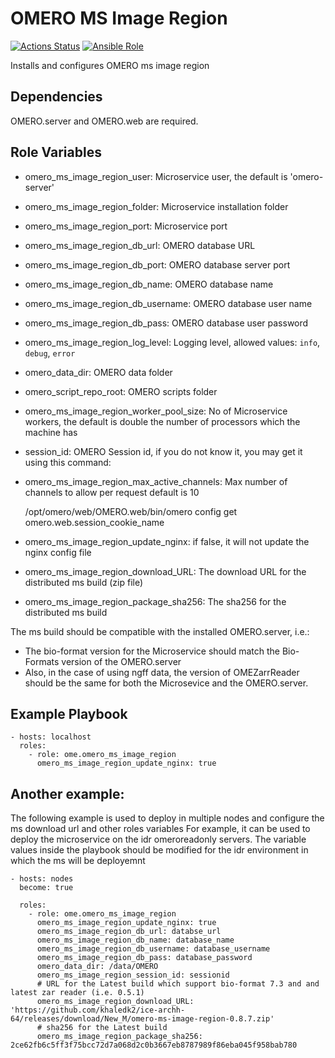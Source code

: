 OMERO MS Image Region
=====================

[![Actions Status](https://github.com/ome/ansible-role-omero-server/workflows/Molecule/badge.svg)](https://github.com/ome/ansible-role-omero-server/actions)
[![Ansible Role](https://img.shields.io/badge/ansible--galaxy-omero_ms_image_region-blue.svg)](https://galaxy.ansible.com/ui/standalone/roles/ome/omero_server/)

Installs and configures OMERO ms image region

Dependencies
------------

OMERO.server and OMERO.web are required.


Role Variables
--------------

- omero_ms_image_region_user: Microservice user, the default is 'omero-server'
- omero_ms_image_region_folder: Microservice installation folder
- omero_ms_image_region_port: Microservice port 
- omero_ms_image_region_db_url: OMERO database URL
- omero_ms_image_region_db_port:  OMERO database server port
- omero_ms_image_region_db_name: OMERO database name
- omero_ms_image_region_db_username: OMERO database user name
- omero_ms_image_region_db_pass: OMERO database user password
- omero_ms_image_region_log_level: Logging level, allowed values: ``info``, ``debug``,  ``error``
- omero_data_dir: OMERO data folder
- omero_script_repo_root: OMERO scripts folder
- omero_ms_image_region_worker_pool_size: No of Microservice workers, the default is double the number of processors which the machine has
- session_id: OMERO Session id, if you do not know it, you may get it using this command:
- omero_ms_image_region_max_active_channels: Max number of channels to allow per request default is 10

    /opt/omero/web/OMERO.web/bin/omero config get omero.web.session_cookie_name

- omero_ms_image_region_update_nginx: if false, it will not update the nginx config file

- omero_ms_image_region_download_URL: The download URL for the distributed ms build (zip file)
- omero_ms_image_region_package_sha256: The sha256 for the distributed ms build

The ms build should be compatible with the installed OMERO.server, i.e.:
- The bio-format version for the Microservice should match the Bio-Formats version of the OMERO.server
- Also, in the case of using ngff data, the version of OMEZarrReader should be the same for both the Microsevice and the OMERO.server.

Example Playbook
----------------

    - hosts: localhost
      roles:
        - role: ome.omero_ms_image_region
          omero_ms_image_region_update_nginx: true

Another example:
----------------
The following example is used to deploy in multiple nodes and configure the ms download url and other roles variables 
For example, it can be used to deploy the microservice on the idr omeroreadonly servers. The variable values inside the playbook should be modified for the idr environment in which the ms will be deployemnt

    - hosts: nodes
      become: true
    
      roles:
        - role: ome.omero_ms_image_region
          omero_ms_image_region_update_nginx: true
          omero_ms_image_region_db_url: databse_url
          omero_ms_image_region_db_name: database_name
          omero_ms_image_region_db_username: database_username
          omero_ms_image_region_db_pass: database_password
          omero_data_dir: /data/OMERO
          omero_ms_image_region_session_id: sessionid
          # URL for the Latest build which support bio-format 7.3 and and latest zar reader (i.e. 0.5.1)  
          omero_ms_image_region_download_URL: 'https://github.com/khaledk2/ice-archh-64/releases/download/New_M/omero-ms-image-region-0.8.7.zip' 
          # sha256 for the Latest build
          omero_ms_image_region_package_sha256: 2ce62fb6c5ff3f75bcc72d7a068d2c0b3667eb8787989f86eba045f958bab780
